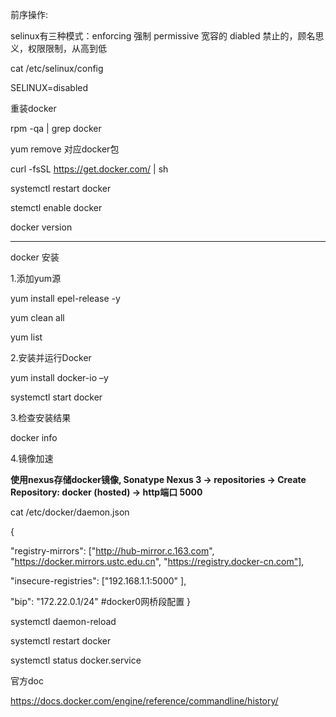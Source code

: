前序操作:

selinux有三种模式：enforcing 强制 permissive 宽容的 diabled 禁止的，顾名思义，权限限制，从高到低

cat /etc/selinux/config

SELINUX=disabled

重装docker

rpm -qa | grep docker

yum remove 对应docker包

curl -fsSL https://get.docker.com/ | sh

systemctl restart docker

stemctl enable docker

docker version

--------------------------------

docker 安装

1.添加yum源

yum install epel-release -y

yum clean all

yum list

2.安装并运行Docker

yum install docker-io –y

systemctl start docker

3.检查安装结果

docker info

4.镜像加速

**使用nexus存储docker镜像, Sonatype Nexus 3 -> repositories -> Create Repository: docker (hosted) -> http端口 5000**

cat /etc/docker/daemon.json 

{

  "registry-mirrors": ["http://hub-mirror.c.163.com", "https://docker.mirrors.ustc.edu.cn", "https://registry.docker-cn.com"],
  
  "insecure-registries": ["192.168.1.1:5000" ],

  "bip": "172.22.0.1/24" #docker0网桥段配置
}

systemctl daemon-reload

systemctl restart docker

systemctl status docker.service

官方doc

https://docs.docker.com/engine/reference/commandline/history/

